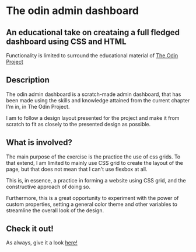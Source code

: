 # The odin admin dashboard

## An educational take on creataing a full fledged dashboard using CSS and HTML

Functionality is limited to surround the educational material of [The Odin Project](https://www.theodinproject.com/lessons/node-path-intermediate-html-and-css-admin-dashboard)

## Description

The odin admin dashboard is a scratch-made admin dashboard, that has been made using the skills and knowledge attained from the current chapter I'm in, in The Odin Project.

I am to follow a design layout presented for the project and make it from scratch to fit as closely to the presented design as possible.

## What is involved?

The main purpose of the exercise is the practice the use of css grids. To that extend, I am limited to mainly use CSS grid to create the layout of the page, but that does not mean that I can't use flexbox at all.

This is, in essence, a practice in forming a website using CSS grid, and the constructive approach of doing so.

Furthermore, this is a great opportunity to experiment with the power of custom properties, setting a general color theme and other variables to streamline the overall look of the design.

## Check it out!

As always, give it a look [here!](https://danishkodemonkey.github.io/odin-adm-dashboard/)

